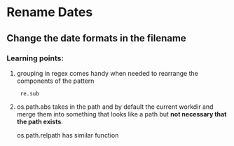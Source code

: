 # Rename Dates
## Change the date formats in the filename

### Learning points:
1. grouping in regex comes handy when needed to rearrange the components of the pattern

        re.sub
        
2. os.path.abs takes in the path and by default the current workdir and merge them into something that looks like a path but **not necessary that the path exists**.
    
    os.path.relpath has similar function
